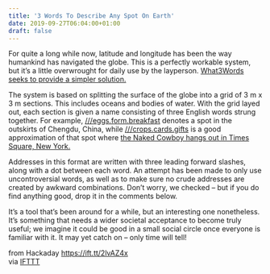 ```yaml
---
title: '3 Words To Describe Any Spot On Earth'
date: 2019-09-27T06:04:00+01:00
draft: false
---
```


For quite a long while now, latitude and longitude has been the way humankind has navigated the globe. This is a perfectly workable system, but it’s a little overwrought for daily use by the layperson. [What3Words seeks to provide a simpler solution.](https://what3words.com/)

The system is based on splitting the surface of the globe into a grid of 3 m x 3 m sections. This includes oceans and bodies of water. With the grid layed out, each section is given a name consisting of three English words strung together. For example, [///eggs.form.breakfast](https://what3words.com/eggs.form.breakfast) denotes a spot in the outskirts of Chengdu, China, while [///crops.cards.gifts](https://what3words.com/crops.cards.gifts) is a good approximation of that spot where [the Naked Cowboy hangs out in Times Square, New York.](https://en.wikipedia.org/wiki/Naked_Cowboy#/media/File:Naked_Cowboy_on_Times_Square.jpg)

Addresses in this format are written with three leading forward slashes, along with a dot between each word. An attempt has been made to only use uncontroversial words, as well as to make sure no crude addresses are created by awkward combinations. Don’t worry, we checked – but if you do find anything good, drop it in the comments below.

It’s a tool that’s been around for a while, but an interesting one nonetheless. It’s something that needs a wider societal acceptance to become truly useful; we imagine it could be good in a small social circle once everyone is familiar with it. It may yet catch on – only time will tell!

  
  
from Hackaday https://ift.tt/2lvAZ4x  
via [IFTTT](https://ifttt.com/?ref=da&site=blogger)